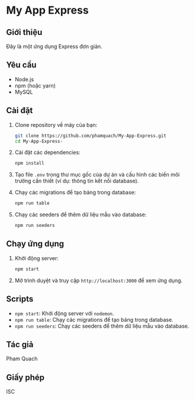 # My App Express

## Giới thiệu

Đây là một ứng dụng Express đơn giản.

## Yêu cầu

- Node.js
- npm (hoặc yarn)
- MySQL

## Cài đặt

1. Clone repository về máy của bạn:
    ```sh
    git clone https://github.com/phamquach/My-App-Express.git
    cd My-App-Express-
    ```

2. Cài đặt các dependencies:
    ```sh
    npm install
    ```

3. Tạo file `.env` trong thư mục gốc của dự án và cấu hình các biến môi trường cần thiết (ví dụ: thông tin kết nối database).

4. Chạy các migrations để tạo bảng trong database:
    ```sh
    npm run table
    ```

5. Chạy các seeders để thêm dữ liệu mẫu vào database:
    ```sh
    npm run seeders
    ```

## Chạy ứng dụng

1. Khởi động server:
    ```sh
    npm start
    ```

2. Mở trình duyệt và truy cập `http://localhost:3000` để xem ứng dụng.

## Scripts

- `npm start`: Khởi động server với `nodemon`.
- `npm run table`: Chạy các migrations để tạo bảng trong database.
- `npm run seeders`: Chạy các seeders để thêm dữ liệu mẫu vào database.

## Tác giả

Pham Quach

## Giấy phép

ISC
